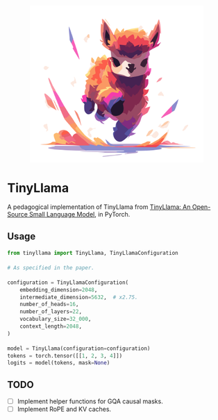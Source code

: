 <div align=center>
  <img src='./images/tinyllama.svg' width=400px>
</div>

# TinyLlama

A pedagogical implementation of TinyLlama from [TinyLlama: An Open-Source Small Language Model](https://arxiv.org/abs/2401.02385), in PyTorch.

## Usage

```python
from tinyllama import TinyLlama, TinyLlamaConfiguration

# As specified in the paper.

configuration = TinyLlamaConfiguration(
    embedding_dimension=2048,
    intermediate_dimension=5632,  # x2.75.
    number_of_heads=16,
    number_of_layers=22,
    vocabulary_size=32_000,
    context_length=2048,
)

model = TinyLlama(configuration=configuration)
tokens = torch.tensor([[1, 2, 3, 4]])
logits = model(tokens, mask=None)
```

## TODO

- [ ] Implement helper functions for GQA causal masks.
- [ ] Implement RoPE and KV caches.
